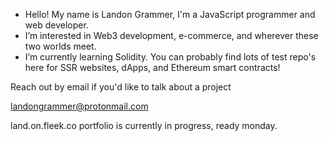 - Hello! My name is Landon Grammer, I'm a JavaScript programmer and web developer. 
- I’m interested in Web3 development, e-commerce, and wherever these two worlds meet.
- I’m currently learning Solidity. You can probably find lots of test repo's here for SSR websites, dApps, and Ethereum smart contracts!

 Reach out by email if you'd like to talk about a project
 
 landongrammer@protonmail.com
 
land.on.fleek.co portfolio is currently in progress, ready monday.
